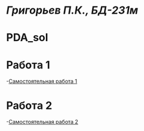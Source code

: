 # _Григорьев П.К., БД-231м_
# PDA_sol

# Работа 1
-[Самостоятельная работа 1](Самостоятельная_работа_1.ipynb)
# Работа 2
-[Самостоятельная работа 2](Самостоятельная_работа_2.ipynb)
